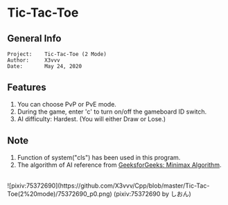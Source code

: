# Tic-Tac-Toe

## General Info
    Project:    Tic-Tac-Toe (2 Mode)
    Author:     X3vvv
    Date:       May 24, 2020
    
    
## Features
1. You can choose PvP or PvE mode.  
2. During the game, enter 'c' to turn on/off the gameboard ID switch.  
3. AI difficulty: Hardest. (You will either Draw or Lose.)
    
## Note
1. Function of system("cls") has been used in this program.  
2. The algorithm of AI reference from [GeeksforGeeks: Minimax Algorithm](https://www.geeksforgeeks.org/minimax-algorithm-in-game-theory-set-1-introduction/).  


<br/>  
![pixiv:75372690](https://github.com/X3vvv/Cpp/blob/master/Tic-Tac-Toe(2%20mode)/75372690_p0.png)
(pixiv:75372690 by しおん)
